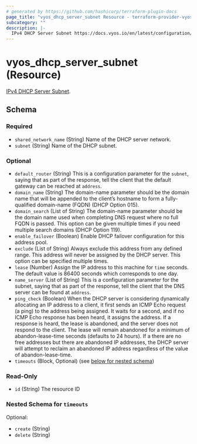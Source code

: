 ```yaml
---
# generated by https://github.com/hashicorp/terraform-plugin-docs
page_title: "vyos_dhcp_server_subnet Resource - terraform-provider-vyos"
subcategory: ""
description: |-
  IPv4 DHCP Server Subnet https://docs.vyos.io/en/latest/configuration/service/dhcp-server.html.
---
```


# vyos_dhcp_server_subnet (Resource)

[IPv4 DHCP Server Subnet](https://docs.vyos.io/en/latest/configuration/service/dhcp-server.html).



<!-- schema generated by tfplugindocs -->
## Schema

### Required

- `shared_network_name` (String) Name of the DHCP server network.
- `subnet` (String) Name of the DHCP subnet.

### Optional

- `default_router` (String) This is a configuration parameter for the `subnet`, saying that as part of the response, tell the client that the default gateway can be reached at `address`.
- `domain_name` (String) The domain-name parameter should be the domain name that will be appended to the client’s hostname to form a fully-qualified domain-name (FQDN) (DHCP Option 015).
- `domain_search` (List of String) The domain-name parameter should be the domain name used when completing DNS request where no full FQDN is passed. This option can be given multiple times if you need multiple search domains (DHCP Option 119).
- `enable_failover` (Boolean) Enable DHCP failover configuration for this address pool.
- `exclude` (List of String) Always exclude this address from any defined range. This address will never be assigned by the DHCP server. This option can be specified multiple times.
- `lease` (Number) Assign the IP address to this machine for `time` seconds. The default value is 86400 seconds which corresponds to one day.
- `name_server` (List of String) This is a configuration parameter for the subnet, saying that as part of the response, tell the client that the DNS server can be found at `address`.
- `ping_check` (Boolean) When the DHCP server is considering dynamically allocating an IP address to a client, it first sends an ICMP Echo request (a ping) to the address being assigned. It waits for a second, and if no ICMP Echo response has been heard, it assigns the address. If a response is heard, the lease is abandoned, and the server does not respond to the client. The lease will remain abandoned for a minimum of abandon-lease-time seconds (defaults to 24 hours). If a there are no free addresses but there are abandoned IP addresses, the DHCP server will attempt to reclaim an abandoned IP address regardless of the value of abandon-lease-time.
- `timeouts` (Block, Optional) (see [below for nested schema](#nestedblock--timeouts))

### Read-Only

- `id` (String) The resource ID

<a id="nestedblock--timeouts"></a>
### Nested Schema for `timeouts`

Optional:

- `create` (String)
- `delete` (String)


